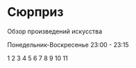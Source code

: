 # Сюрприз

Обзор произведений искусства

Понедельник-Воскресенье 23:00 - 23:15

1   2   3   4   5   6
7   8   9   10  11
